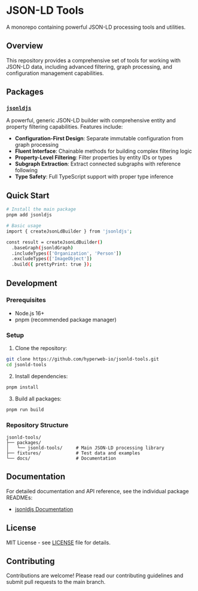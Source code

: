 # JSON-LD Tools

A monorepo containing powerful JSON-LD processing tools and utilities.

## Overview

This repository provides a comprehensive set of tools for working with JSON-LD data, including advanced filtering, graph processing, and configuration management capabilities.

## Packages

### [`jsonldjs`](./packages/jsonld-tools)

A powerful, generic JSON-LD builder with comprehensive entity and property filtering capabilities. Features include:

- **Configuration-First Design**: Separate immutable configuration from graph processing
- **Fluent Interface**: Chainable methods for building complex filtering logic
- **Property-Level Filtering**: Filter properties by entity IDs or types
- **Subgraph Extraction**: Extract connected subgraphs with reference following
- **Type Safety**: Full TypeScript support with proper type inference

## Quick Start

```bash
# Install the main package
pnpm add jsonldjs

# Basic usage
import { createJsonLdBuilder } from 'jsonldjs';

const result = createJsonLdBuilder()
  .baseGraph(jsonldGraph)
  .includeTypes(['Organization', 'Person'])
  .excludeTypes(['ImageObject'])
  .build({ prettyPrint: true });
```

## Development

### Prerequisites

- Node.js 16+
- pnpm (recommended package manager)

### Setup

1. Clone the repository:

```bash
git clone https://github.com/hyperweb-io/jsonld-tools.git
cd jsonld-tools
```

2. Install dependencies:

```bash
pnpm install
```

3. Build all packages:

```bash
pnpm run build
```

### Repository Structure

```
jsonld-tools/
├── packages/
│   └── jsonld-tools/     # Main JSON-LD processing library
├── fixtures/             # Test data and examples
└── docs/                 # Documentation
```

## Documentation

For detailed documentation and API reference, see the individual package READMEs:

- [jsonldjs Documentation](./packages/jsonld-tools/README.md)

## License

MIT License - see [LICENSE](./LICENSE) file for details.

## Contributing

Contributions are welcome! Please read our contributing guidelines and submit pull requests to the main branch.
